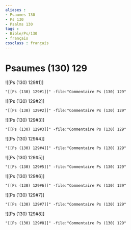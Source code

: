 ```yaml
---
aliases : 
- Psaumes 130
- Ps 130
- Psalms 130
tags : 
- Bible/Ps/130
- français
cssclass : français
---
```


# Psaumes (130) 129

![[Ps (130) 129#1]]

```query
"[[Ps (130) 129#1]]" -file:"Commentaire Ps (130) 129"
```

![[Ps (130) 129#2]]

```query
"[[Ps (130) 129#2]]" -file:"Commentaire Ps (130) 129"
```

![[Ps (130) 129#3]]

```query
"[[Ps (130) 129#3]]" -file:"Commentaire Ps (130) 129"
```

![[Ps (130) 129#4]]

```query
"[[Ps (130) 129#4]]" -file:"Commentaire Ps (130) 129"
```

![[Ps (130) 129#5]]

```query
"[[Ps (130) 129#5]]" -file:"Commentaire Ps (130) 129"
```

![[Ps (130) 129#6]]

```query
"[[Ps (130) 129#6]]" -file:"Commentaire Ps (130) 129"
```

![[Ps (130) 129#7]]

```query
"[[Ps (130) 129#7]]" -file:"Commentaire Ps (130) 129"
```

![[Ps (130) 129#8]]

```query
"[[Ps (130) 129#8]]" -file:"Commentaire Ps (130) 129"
```


